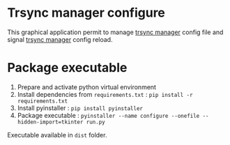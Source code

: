 # Trsync manager configure

This graphical application permit to manage [trsync manager](https://github.com/buxx/trsync/tree/main/manager) config file and signal [trsync manager](https://github.com/buxx/trsync/tree/main/manager) config reload.

# Package executable

1. Prepare and activate python virtual environment
2. Install dependencies from `requirements.txt` : `pip install -r requirements.txt`
3. Install pyinstaller : `pip install pyinstaller`
4. Package executable : `pyinstaller --name configure --onefile --hidden-import=tkinter run.py`

Executable available in `dist` folder.
